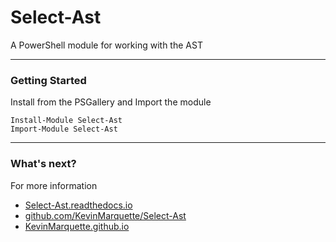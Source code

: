 # Select-Ast

A PowerShell module for working with the AST

---

### Getting Started

Install from the PSGallery and Import the module

    Install-Module Select-Ast
    Import-Module Select-Ast

---

### What's next?

For more information

* [Select-Ast.readthedocs.io](http://Select-Ast.readthedocs.io)
* [github.com/KevinMarquette/Select-Ast](https://github.com/KevinMarquette/Select-Ast)
* [KevinMarquette.github.io](https://KevinMarquette.github.io)
